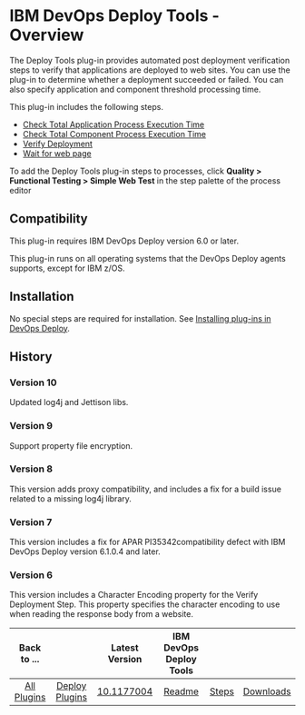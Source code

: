 
# IBM DevOps Deploy Tools - Overview


The Deploy Tools plug-in provides automated post deployment verification steps to verify that applications are deployed to web sites. You can use the plug-in to determine whether a deployment succeeded or failed. You can also specify application and component threshold processing time.

This plug-in includes the following steps.

* [Check Total Application Process Execution Time](https://urbancode.github.io/IBM-UCx-PLUGIN-DOCS/UCD/DeployTools/steps.html#check_total_application_process_execution_time)
* [Check Total Component Process Execution Time](https://urbancode.github.io/IBM-UCx-PLUGIN-DOCS/UCD/DeployTools/steps.html#check_total_component_process_execution_time)
* [Verify Deployment](https://urbancode.github.io/IBM-UCx-PLUGIN-DOCS/UCD/DeployTools/steps.html#verify_deployment)
* [Wait for web page](https://urbancode.github.io/IBM-UCx-PLUGIN-DOCS/UCD/DeployTools/steps.html#wait_for_web_page)

To add the Deploy Tools plug-in steps to processes, click **Quality > Functional Testing > Simple Web Test** in the step palette of the process editor

## Compatibility

This plug-in requires IBM DevOps Deploy version 6.0 or later.

This plug-in runs on all operating systems that the DevOps Deploy agents supports, except for IBM z/OS.

## Installation

No special steps are required for installation. See [Installing plug-ins in DevOps Deploy](https://community.ibm.com/community/user/wasdevops/blogs/laurel-dickson-bull1/2022/06/13/install-plugins "Installing plug-ins in DevOps Deploy").

## History

### Version 10

Updated log4j and Jettison libs.

### Version 9

Support property file encryption.

### Version 8

This version adds proxy compatibility, and includes a fix for a build issue related to a missing log4j library.

### Version 7

This version includes a fix for APAR PI35342compatibility defect with IBM DevOps Deploy version 6.1.0.4 and later.

### Version 6

This version includes a Character Encoding property for the Verify Deployment Step. This property specifies the character encoding to use when reading the response body from a website.


|Back to ...||Latest Version|IBM DevOps Deploy Tools |||
| :---: | :---: | :---: | :---: | :---: | :---: |
|[All Plugins](../../index.md)|[Deploy Plugins](../README.md)|[10.1177004](https://raw.githubusercontent.com/UrbanCode/IBM-UCD-PLUGINS/main/files/DeployTools/ucd-DeployTools-10.1177004.zip)|[Readme](README.md)|[Steps](steps.md)|[Downloads](downloads.md)|

